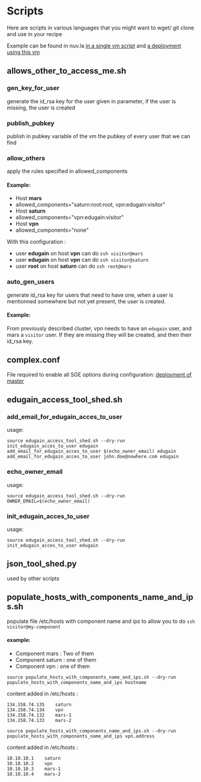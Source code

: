 # Scripts

Here are scripts in various languages that you might want to wget/ git clone and use in your recipe

Example can be found in nuv.la [in a single vm script](https://nuv.la/module/cyclone/neo4j/script_tester#5-application-workflows+4-deployment) and [a deployment using this vm](https://nuv.la/module/cyclone/neo4j/allows_access_example/6553#1-application-components)

## allows_other_to_access_me.sh

### gen_key_for_user

generate the id_rsa key for the user given in parameter, if the user is missing, the user is created

### publish_pubkey

publish in pubkey variable of the vm the pubkey of every user that we can find

### allow_others

apply the rules specified in allowed_components

#### Example: 
* Host **mars**
 * allowed_components="saturn:root:root, vpn:edugain:visitor"
* Host **saturn**
 * allowed_components="vpn:edugain:visitor"
* Host **vpn**
 * allowed_components="none"

With this configuration :
* user **edugain** on host **vpn** can do `ssh visitor@mars`
* user **edugain** on host **vpn** can do `ssh visitor@saturn`
* user **root** on host **saturn** can do `ssh root@mars`


### auto_gen_users

generate id_rsa key for users that need to have one, when a user is mentionned somewhere but not yet present, the user is created.

#### Example:

From previously described cluster, vpn needs to have an `edugain` user, and mars a `visitor` user. If they are missing they will be created, and then their id_rsa key.

## complex.conf

File required to enable all SGE options during configuration: [deployment of master](https://nuv.la/module/cyclone/Bacterial_Genomics/SGE_Miniconda_Master/6800#5-application-workflows+4-deployment)

## edugain_access_tool_shed.sh

### add_email_for_edugain_acces_to_user

usage:
```
source edugain_access_tool_shed.sh --dry-run
init_edugain_acces_to_user edugain
add_email_for_edugain_acces_to_user $(echo_owner_email) edugain
add_email_for_edugain_acces_to_user john.doe@nowhere.com edugain
```

### echo_owner_email

usage:
```
source edugain_access_tool_shed.sh --dry-run
OWNER_EMAIL=$(echo_owner_email)
```

### init_edugain_acces_to_user

usage:
```
source edugain_access_tool_shed.sh --dry-run
init_edugain_acces_to_user edugain
```


## json_tool_shed.py

used by other scripts

## populate_hosts_with_components_name_and_ips.sh

populate file /etc/hosts with component name and ips to allow you to do `ssh visitor@my-component`

#### example:
* Component mars : Two of them
* Component saturn : one of them
* Component vpn : one of them

```
source populate_hosts_with_components_name_and_ips.sh --dry-run
populate_hosts_with_components_name_and_ips hostname
```
content added in /etc/hosts : 
```
134.158.74.135    saturn
134.158.74.134    vpn
134.158.74.132    mars-1
134.158.74.133    mars-2
```

```
source populate_hosts_with_components_name_and_ips.sh --dry-run
populate_hosts_with_components_name_and_ips vpn.address
```
content added in /etc/hosts : 
```
10.10.10.1    saturn
10.10.10.2    vpn
10.10.10.3    mars-1
10.10.10.4    mars-2
```
